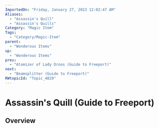 ```yaml
---
ImportedOn: "Friday, January 27, 2023 12:02:47 AM"
Aliases:
  - "Assassin's Quill"
  - "Assassin's Quills"
Category: "Magic Item"
Tags:
  - "Category/Magic-Item"
parent:
  - "Wonderous Items"
up:
  - "Wonderous Items"
prev:
  - "Atomizer of Lady Droos (Guide to Freeport)"
next:
  - "Beamsplitter (Guide to Freeport)"
RWtopicId: "Topic_4829"
---
```

# Assassin's Quill (Guide to Freeport)
## Overview
